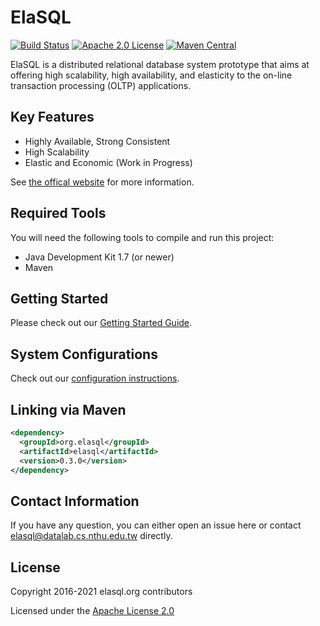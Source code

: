 # ElaSQL

[![Build Status](https://travis-ci.org/elasql/elasql.svg?branch=master)](https://travis-ci.org/elasql/elasql)
[![Apache 2.0 License](https://img.shields.io/badge/license-apache%202.0-orange.svg)](https://www.apache.org/licenses/LICENSE-2.0)
[![Maven Central](https://img.shields.io/maven-central/v/org.elasql/elasql.svg)](https://maven-badges.herokuapp.com/maven-central/org.elasql/elasql)

ElaSQL is a distributed relational database system prototype that aims at offering high scalability, high availability, and elasticity to the on-line transaction processing (OLTP) applications.

## Key Features

- Highly Available, Strong Consistent
- High Scalability
- Elastic and Economic (Work in Progress)

See [the offical website](http://www.elasql.org/) for more information.

## Required Tools

You will need the following tools to compile and run this project:

- Java Development Kit 1.7 (or newer)
- Maven

## Getting Started

Please check out our [Getting Started Guide](https://github.com/elasql/documentation/blob/master/doc/getting_started.pdf).

## System Configurations

Check out our [configuration instructions](doc/configurations.md).

## Linking via Maven

```xml
<dependency>
  <groupId>org.elasql</groupId>
  <artifactId>elasql</artifactId>
  <version>0.3.0</version>
</dependency>
```

## Contact Information

If you have any question, you can either open an issue here or contact [elasql@datalab.cs.nthu.edu.tw](elasql@datalab.cs.nthu.edu.tw) directly.

## License

Copyright 2016-2021 elasql.org contributors

Licensed under the [Apache License 2.0](LICENSE)
